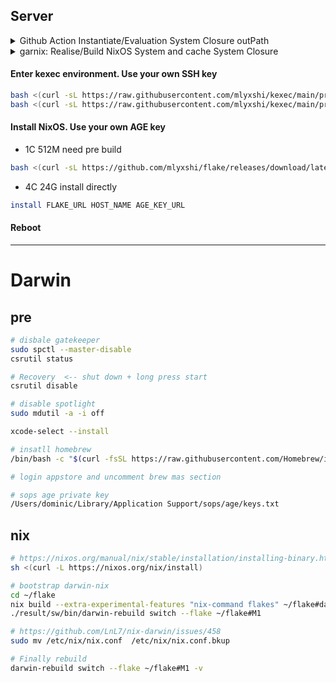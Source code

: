 ## Server
<details><summary>Github Action Instantiate/Evaluation System Closure outPath </summary>

#### create install script and upload to release

```sh
SYSTEM_CLOSURE=$(nix eval --raw .#nixosConfigurations.us0.config.system.build.toplevel)
sed "6iSYSTEM_CLOSURE=$SYSTEM_CLOSURE"  install-template.sh > install-us0.sh  
```

</details>

<details><summary>garnix: Realise/Build NixOS System and cache System Closure</summary>

[garnix](https://garnix.io/)

</details>

#### Enter kexec environment. Use your own SSH key
```sh
bash <(curl -sL https://raw.githubusercontent.com/mlyxshi/kexec/main/prekexec.sh) SSH_KEY AUTO_RUN_SCRIPT_URL
bash <(curl -sL https://raw.githubusercontent.com/mlyxshi/kexec/main/prekexec.sh) "ssh-ed25519 AAAAC3NzaC1lZDI1NTE5AAAAIMpaY3LyCW4HHqbp4SA4tnA+1Bkgwrtro2s/DEsBcPDe"
```
#### Install NixOS. Use your own AGE key
- 1C 512M need pre build
```sh
bash <(curl -sL https://github.com/mlyxshi/flake/releases/download/latest/install-HOST.sh)  AGE_KEY_URL
```
- 4C 24G install directly
```sh
install FLAKE_URL HOST_NAME AGE_KEY_URL
```
#### Reboot

---
# Darwin
## pre
```sh
# disbale gatekeeper
sudo spctl --master-disable 
csrutil status

# Recovery  <-- shut down + long press start 
csrutil disable

# disable spotlight 
sudo mdutil -a -i off

xcode-select --install

# insatll homebrew
/bin/bash -c "$(curl -fsSL https://raw.githubusercontent.com/Homebrew/install/master/install.sh)"

# login appstore and uncomment brew mas section

# sops age private key
/Users/dominic/Library/Application Support/sops/age/keys.txt
```

## nix
```sh
# https://nixos.org/manual/nix/stable/installation/installing-binary.html
sh <(curl -L https://nixos.org/nix/install)

# bootstrap darwin-nix
cd ~/flake
nix build --extra-experimental-features "nix-command flakes" ~/flake#darwinConfigurations.M1.system
./result/sw/bin/darwin-rebuild switch --flake ~/flake#M1

# https://github.com/LnL7/nix-darwin/issues/458
sudo mv /etc/nix/nix.conf  /etc/nix/nix.conf.bkup 

# Finally rebuild
darwin-rebuild switch --flake ~/flake#M1 -v
```